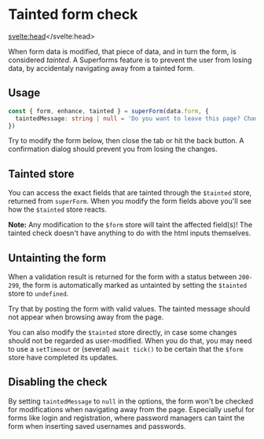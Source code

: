<script lang="ts">
	import Form from './Form.svelte'
  import Next from '$lib/Next.svelte'
	import SuperDebug from 'sveltekit-superforms/client/SuperDebug.svelte'
  import { concepts } from '$lib/navigation/sections'

	export let data;
</script>

# Tainted form check

<svelte:head><title>Tainted form check</title></svelte:head>

When form data is modified, that piece of data, and in turn the form, is considered _tainted_. A Superforms feature is to prevent the user from losing data, by accidentaly navigating away from a tainted form.

## Usage

```ts
const { form, enhance, tainted } = superForm(data.form, {
  taintedMessage: string | null = 'Do you want to leave this page? Changes you made may not be saved.'
})
```

Try to modify the form below, then close the tab or hit the back button. A confirmation dialog should prevent you from losing the changes.

<Form {data} />

## Tainted store

You can access the exact fields that are tainted through the `$tainted` store, returned from `superForm`. When you modify the form fields above you'll see how the `$tainted` store reacts.

**Note:** Any modification to the `$form` store will taint the affected field(s)! The tainted check doesn't have anything to do with the html inputs themselves.

## Untainting the form

When a validation result is returned for the form with a status between `200-299`, the form is automatically marked as untainted by setting the `$tainted` store to `undefined`.

Try that by posting the form with valid values. The tainted message should not appear when browsing away from the page.

You can also modify the `$tainted` store directly, in case some changes should not be regarded as user-modified. When you do that, you may need to use a `setTimeout` or (several) `await tick()` to be certain that the `$form` store have completed its updates.

## Disabling the check

By setting `taintedMessage` to `null` in the options, the form won't be checked for modifications when navigating away from the page. Especially useful for forms like login and registration, where password managers can taint the form when inserting saved usernames and passwords.

<Next section={concepts} />
